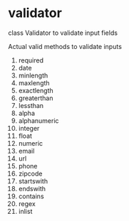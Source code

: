 # validator
class Validator to validate input fields

Actual valid methods to validate inputs

01. required
02. date
03. minlength
04. maxlength
05. exactlength
06. greaterthan
07. lessthan
08. alpha
09. alphanumeric
10. integer
11. float
12. numeric
13. email
14. url
15. phone
16. zipcode
17. startswith
18. endswith
19. contains
20. regex
21. inlist
